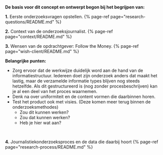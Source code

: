 


__De basis voor dit concept en ontwerpt begon bij het begrijpen van:__

__1.__ Eerste onderzoeksvragen opstellen.
{% page-ref page="research-questions/README.md" %}


__2.__ Context van de onderzoeksjournalist.
{% page-ref page="context/README.md" %}


__3.__ Wensen van de opdrachtgever: Follow the Money.
{% page-ref page="wish-client/README.md" %}

__Belangrijke punten:__

* Zorg ervoor dat de werkwijze duidelijk word aan de hand van de informatiestructuur. Iedereen doet zijn onderzoek anders dat maakt het lastig, maar de verzamelde informatie types blijven nog steeds hetzelfde. Als dit gestructureerd is (nog zonder procesbeschrijven) kan je al een deel van het proces waarnemen.
* Denk na over uniformiteit en de content vormen die daarbinnen horen.
* Test het product ook met visies. (Deze komen meer terug binnen de onderzoeksmethodes)
  * Zou dit kunnen werken?
  * Zou dat kunnen werken?
  * Heb je hier wat aan?


<br>

__4.__ Journalistiekonderzoeksproces en de data die daarbij hoort
{% page-ref page="research-process/README.md" %}






